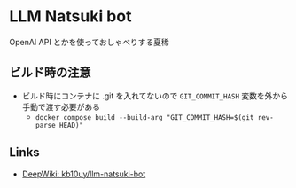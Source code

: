 # LLM Natsuki bot
OpenAI API とかを使っておしゃべりする夏稀

## ビルド時の注意
* ビルド時にコンテナに .git を入れてないので `GIT_COMMIT_HASH` 変数を外から手動で渡す必要がある
    - `docker compose build --build-arg "GIT_COMMIT_HASH=$(git rev-parse HEAD)"`

## Links
* [DeepWiki: kb10uy/llm-natsuki-bot](https://deepwiki.com/kb10uy/llm-natsuki-bot)
